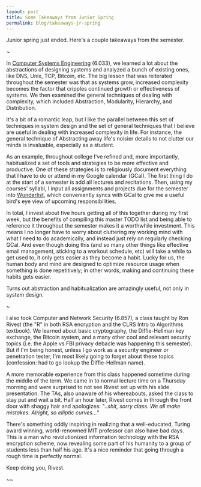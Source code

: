 ```yaml
---
layout: post
title: Some Takeaways from Junior Spring
permalink: blog/takeaways-jr-spring
---
```

Junior spring just ended. Here's a couple takeaways from the semester.

~

In [Computer Systems Engineering](https://mit.edu/6.033/www/) (6.033), we learned a lot about the abstractions of designing systems
and analyzed a bunch of existing ones, like DNS, Unix, TCP, Bitcoin,
etc. The big lesson that was reiterated throughout the semester was
that as systems grow, increased complexity becomes the factor that
cripples continued growth or effectiveness of systems. We then
examined the general techniques of dealing with complexity, which
included Abstraction, Modularity, Hierarchy, and Distribution.

It's a bit of a romantic leap, but I like the parallel
between this set of techniques in system design and the set of general techniques that I believe are useful in dealing with increased complexity in life. For instance, the general technique of Abstracting away life's noisier details to not clutter our minds is invaluable, especially as a student.

As an example, throughout college I've refined and, more importantly, habitualized a set of tools and strategies to be more effective and productive. One of these strategies is to religiously document everything that I have to do or attend in my Google calendar (GCal). The first thing I do at the start of a semester is add all lectures and recitations. Then, using my courses' syllabi, I input all assignments and projects due for the semester into [Wunderlist](https://www.wunderlist.com/), which conveniently syncs with GCal to give me a useful bird's eye view of upcoming responsibilities.

In total, I invest about five hours getting all of this together during my first week, but the benefits of compiling this master TODO list and being able to reference it throughout the semester makes it a worthwhile investment. This means I no longer have to worry about cluttering my working mind with what I need to do academically, and instead just rely on regularly checking GCal. And even though doing this (and so many other things like effective email management, sticking to a workout schedule, etc) will take a while to get used to, it only gets easier as they become a habit. Lucky for us, the human body and mind are designed to optimize resource usage when something is done repetitively; in other words, making and continuing these habits gets easier.

Turns out abstraction and habitualization are amazingly useful, not only in system design.

~

I also took Computer and Network Security (6.857), a class taught by Ron Rivest (the "R" in both RSA encryption and the CLRS Intro to Algorithms textbook). We learned about basic cryptography, the Diffie-Hellman key exchange, the Bitcoin system, and a many other cool and relevant security topics (i.e. the Apple vs FBI privacy debacle was happening this semester). But if I'm being honest, unless I go work as a security engineer or penetration tester, I'm most likely going to forget about these topics (confession: had to go lookup the Diffie-Hellman name).

A more memorable experience from this class happened sometime during the middle of the term. We came in to normal lecture time on a Thursday morning and were surprised to not see Rivest set up with his slide presentation. The TAs, also unaware of his whereabouts, asked the class to stay put and wait a bit. Half an hour later, Rivest comes in through the front door with shaggy hair and apologizes: "*..shit, sorry class. We all make mistakes. Alright, so elliptic curves...*"

There's something oddly inspiring in realizing that a well-educated, Turing award winning, world-renowned MIT professor can also have bad days. This is a man who revolutionized information technology with the RSA encryption scheme, now revealing some part of his humanity to a group of students less than half his age. It's a nice reminder that going through a rough time is perfectly normal.

Keep doing you, Rivest.

~~
